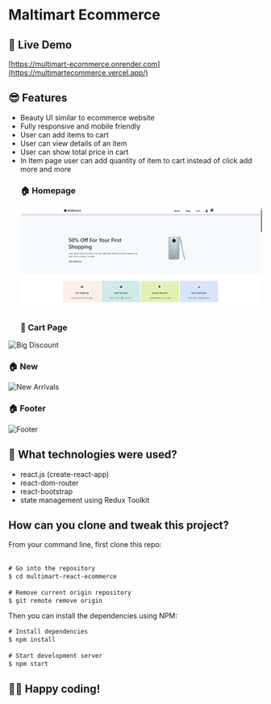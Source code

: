 # Maltimart Ecommerce

## 📌 Live Demo
[https://multimart-ecommerce.onrender.com](https://multimartecommerce.vercel.app/)

## 😎 Features

- Beauty UI similar to ecommerce website
- Fully responsive and mobile friendly
- User can add items to cart
- User can view details of an item
- User can show total price in cart
- In Item page user can add quantity of item to cart instead of click add more and more
  ### 🏠 Homepage
  ![Home Page](./src/Images/1.png)
  ### 🛒 Cart Page
![Big Discount](./src/Images/2png)
### 🏠 New
![ New Arrivals](./src/Images/3png)
### 🏠 Footer
![Footer](./src/Images/4ng)

## 🚀 What technologies were used?

- react.js (create-react-app)
- react-dom-router
- react-bootstrap
- state management using Redux Toolkit

## How can you clone and tweak this project?

From your command line, first clone this repo:

```

# Go into the repository
$ cd multimart-react-ecommerce

# Remove current origin repository
$ git remote remove origin

```

Then you can install the dependencies using NPM:

```
# Install dependencies
$ npm install

# Start development server
$ npm start
```
👨‍💻 Happy coding!
---
